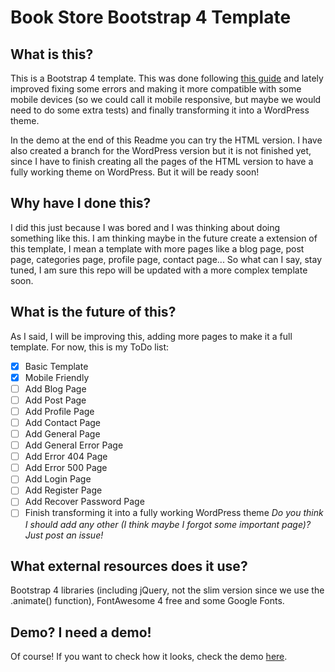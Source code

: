 ﻿# Book Store Bootstrap 4 Template

## What is this?
This is a Bootstrap 4 template. This was done following [this guide](https://www.youtube.com/watch?v=zhllkjYYUVE) and lately improved fixing some errors and making it more compatible with some mobile devices (so we could call it mobile responsive, but maybe we would need to do some extra tests) and finally transforming it into a WordPress theme.

In the demo at the end of this Readme you can try the HTML version. I have also created a branch for the WordPress version but it is not finished yet, since I have to finish creating all the pages of the HTML version to have a fully working theme on WordPress. But it will be ready soon!

## Why have I done this?
I did this just because I was bored and I was thinking about doing something like this. I am thinking maybe in the future create a extension of this template, I mean a template with more pages like a blog page, post page, categories page, profile page, contact page... So what can I say, stay tuned, I am sure this repo will be updated with a more complex template soon.

## What is the future of this?
As I said, I will be improving this, adding more pages to make it a full template. For now, this is my ToDo list:
- [x] Basic Template
- [x] Mobile Friendly
- [ ] Add Blog Page
- [ ] Add Post Page
- [ ] Add Profile Page
- [ ] Add Contact Page
- [ ] Add General Page
- [ ] Add General Error Page
- [ ] Add Error 404 Page
- [ ] Add Error 500 Page
- [ ] Add Login Page
- [ ] Add Register Page
- [ ] Add Recover Password Page
- [ ] Finish transforming it into a fully working WordPress theme
*Do you think I should add any other (I think maybe I forgot some important page)? Just post an issue!*

## What external resources does it use?
Bootstrap 4 libraries (including jQuery, not the slim version since we use the .animate() function), FontAwesome 4 free and some Google Fonts.

## Demo? I need a demo!
Of course! If you want to check how it looks, check the demo [here](https://naucode.github.io/Book-Store-Bootstrap-4-Template/).
